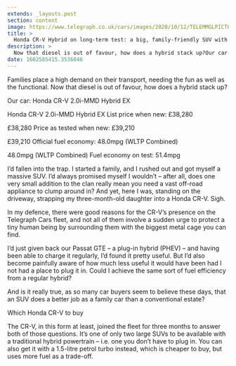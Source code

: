 ```yaml
--- 
extends: _layouts.post 
section: content 
image: https://www.telegraph.co.uk/cars/images/2020/10/12/TELEMMGLPICT000238972466_trans_NvBQzQNjv4BqZDFDpNdUduoINeTx_p8KqVhWJBRFoT8580-a2uqeEGE.jpeg?impolicy=logo-overlay 
title: > 
  Honda CR-V Hybrid on long-term test: a big, family-friendly SUV with diesel-rivalling fuel economy 
description: > 
  Now that diesel is out of favour, how does a hybrid stack up?Our car: Honda CR-V 2.0i-MMD Hybrid EXHonda CR-V 2.0i-MMD Hybrid EX List price when new: £38,280£38,280 Price as tested when new: £39,210£39,210 Official fuel economy: 48.0mpg (WLTP Combined)48.0mpg (WLTP Combined) Fuel economy on test: 51.4mpgI’d fallen into the trap.And yet, here I was, standing on the driveway, strapping my three-month-old daughter into a Honda CR-V.And is it really true, as so many car buyers seem to believe these days, that an SUV does a better job as a family car than a conventional estate?Which Honda CR-V to buyThe CR-V, in this form at least, joined the fleet for three months to answer both of those questions. 
date: 1602585415.3536046 
--- 
```

Families place a high demand on their transport, needing the fun as well as the functional. Now that diesel is out of favour, how does a hybrid stack up?

Our car: Honda CR-V 2.0i-MMD Hybrid EX

Honda CR-V 2.0i-MMD Hybrid EX List price when new: £38,280

£38,280 Price as tested when new: £39,210

£39,210 Official fuel economy: 48.0mpg (WLTP Combined)

48.0mpg (WLTP Combined) Fuel economy on test: 51.4mpg

I’d fallen into the trap. I started a family, and I rushed out and got myself a massive SUV. I’d always promised myself I wouldn’t – after all, does one very small addition to the clan really mean you need a vast off-road appliance to clump around in? And yet, here I was, standing on the driveway, strapping my three-month-old daughter into a Honda CR-V. Sigh.

In my defence, there were good reasons for the CR-V’s presence on the Telegraph Cars fleet, and not all of them involve a sudden urge to protect a tiny human being by surrounding them with the biggest metal cage you can find.

I’d just given back our Passat GTE – a plug-in hybrid (PHEV) – and having been able to charge it regularly, I’d found it pretty useful. But I’d also become painfully aware of how much less useful it would have been had I not had a place to plug it in. Could I achieve the same sort of fuel efficiency from a regular hybrid?

And is it really true, as so many car buyers seem to believe these days, that an SUV does a better job as a family car than a conventional estate?

Which Honda CR-V to buy

The CR-V, in this form at least, joined the fleet for three months to answer both of those questions. It’s one of only two large SUVs to be available with a traditional hybrid powertrain – i.e. one you don’t have to plug in. You can also get it with a 1.5-litre petrol turbo instead, which is cheaper to buy, but uses more fuel as a trade-off.
